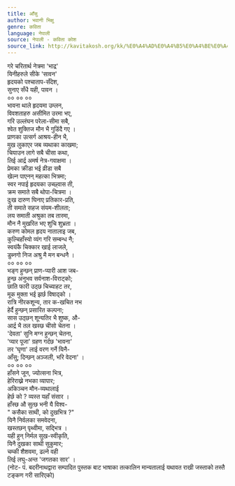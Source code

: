```yaml
---
title: आँसु
author: भवानी भिक्षु
genre: कविता
language: नेपाली
source: नेपाली - कविता कोश
source_link: http://kavitakosh.org/kk/%E0%A4%AD%E0%A4%B5%E0%A4%BE%E0%A4%A8%E0%A5%80_%E0%A4%AD%E0%A4%BF%E0%A4%95%E0%A5%8D%E0%A4%B7%E0%A5%81
---
```


गरे चरितार्थ नेत्रमा 'भाद्र'  
यिनीहरुले सीके 'सावन'  
हृदयको पश्चाताप-सँदेश,  
सुनाए सँधै यही, पावन ।  
०० ०० ००  
भावना थाले हृदयमा उम्लन,  
विवशताहरु असीमित उरमा भए,  
गरि उल्लंघन परेला-सीमा सबै,  
श्वेत शुक्तिज मौन भै गुडिंदै गए ।  
प्राणका उत्सर्ग आश्रय-हीन भै,  
मुख लुकाएर जब व्यथाका काखमा;  
चियाउन लागे सबै चीसा कथा,  
लिई आर्द्र अमर्ष नेत्र-गवाक्षमा ।  
प्रेमका क्रीडा भई व्रीडा सबै  
खेल्न पाएनन् महत्का भित्रमा;  
स्वर नपाई हृदयका उच्छ्वास ती,  
क्रम समाते सबै थोपा-चित्रमा ।  
दुःख दारुण घिनाए प्रतिकार-प्रति,  
ती समाते सहज संयम-शीलता;  
लय समाती अश्रुका तब तारमा,  
मौन नै मुखरित भए शुचि शुभ्रता ।  
करुण कोमल हृदय नातालाइ जब,  
कुल्चिहाँस्यो व्यंग गरि सम्बन्ध नै;  
स्वयंकै चिक्कार खाई लाजले,  
डुब्नगो निज अश्रु मै मन बन्धनै ।  
०० ०० ००  
भङ्ग हुन्छन् प्राण-प्यारी आश जब-  
हुन्छ अनुभव सर्वनाश-विराट्को;  
छाति फारी उठ्छ चिच्याहट तर,  
मूक मुक्ता भई झर्छ विषाद्को ।  
रात्रि नीरकशून्य, तार क-खचित नभ  
हेर्दै हुन्छन् प्रसारित कल्पना;  
सास उठ्छन् शून्यतिर भै शुष्क, औ-  
आर्द्र भै तल खस्छ चीसो चेतना ।  
'देवता' सुनि मग्न हुन्छन् चेतना,  
'प्यार पूजा' ग्रहण गर्दछ 'भावना'  
तर 'घृणा' लाई वरण गर्ने यिनै-  
आँसु; दिन्छन् अञ्जली, भरि वेदना' ।  
०० ०० ००  
हाँसने जून, ज्योत्सना भित्र,  
हेरिराख्ने नभका व्यापार;  
अकिञ्चन मौन-व्यथालाई  
हेर्छ को ? व्यस्त यहाँ संसार ।  
हाँस्छ ‍औ सुत्छ भनी यै विश्व-  
" कसैका साथी, को दुखभित्र ?"  
यिनै निर्वलका समवेदना,  
खस्तछन् पृथ्वीमा, सद्भित्र ।  
यही हुन् निर्मल सुख-स्वीकृति,  
यिनै दुखका साथी सुकुमार;  
चम्की शैशवमा, ढल्ने वही  
लिई लघु-अन्त 'जगतका सार' ।  
(नोट- पं. बदरीनाथद्वारा सम्पादित पुस्तक बाट भाषाका तत्कालिन मान्यतालाई यथावत राखी जस्ताको तस्तै टङ्कण गरी सारिएको)
